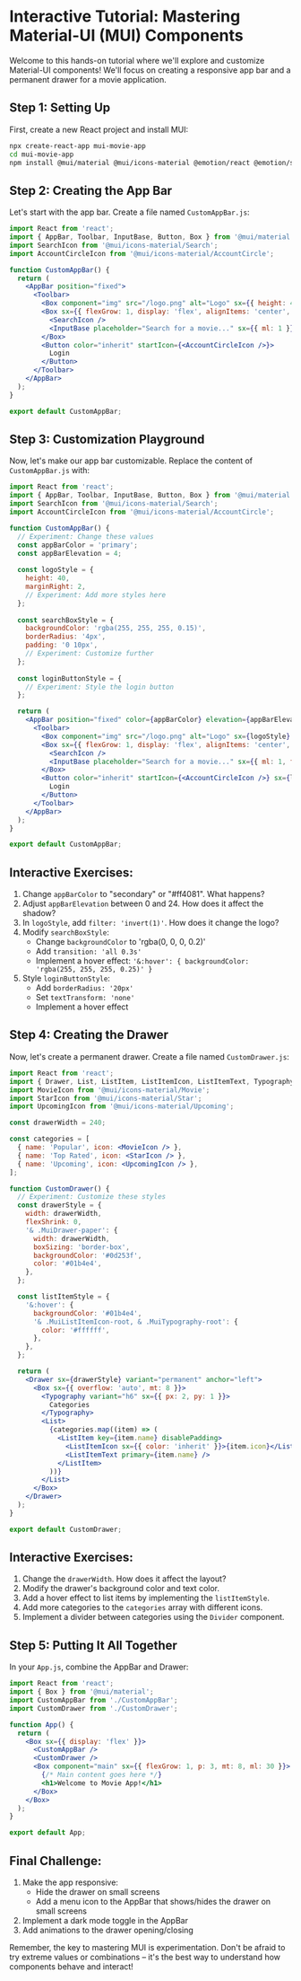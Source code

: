 # Interactive Tutorial: Mastering Material-UI (MUI) Components

Welcome to this hands-on tutorial where we'll explore and customize Material-UI components! We'll focus on creating a responsive app bar and a permanent drawer for a movie application.

## Step 1: Setting Up

First, create a new React project and install MUI:

```bash
npx create-react-app mui-movie-app
cd mui-movie-app
npm install @mui/material @mui/icons-material @emotion/react @emotion/styled
```

## Step 2: Creating the App Bar

Let's start with the app bar. Create a file named `CustomAppBar.js`:

```jsx
import React from 'react';
import { AppBar, Toolbar, InputBase, Button, Box } from '@mui/material';
import SearchIcon from '@mui/icons-material/Search';
import AccountCircleIcon from '@mui/icons-material/AccountCircle';

function CustomAppBar() {
  return (
    <AppBar position="fixed">
      <Toolbar>
        <Box component="img" src="/logo.png" alt="Logo" sx={{ height: 40 }} />
        <Box sx={{ flexGrow: 1, display: 'flex', alignItems: 'center', ml: 2 }}>
          <SearchIcon />
          <InputBase placeholder="Search for a movie..." sx={{ ml: 1 }} />
        </Box>
        <Button color="inherit" startIcon={<AccountCircleIcon />}>
          Login
        </Button>
      </Toolbar>
    </AppBar>
  );
}

export default CustomAppBar;
```

## Step 3: Customization Playground

Now, let's make our app bar customizable. Replace the content of `CustomAppBar.js` with:

```jsx
import React from 'react';
import { AppBar, Toolbar, InputBase, Button, Box } from '@mui/material';
import SearchIcon from '@mui/icons-material/Search';
import AccountCircleIcon from '@mui/icons-material/AccountCircle';

function CustomAppBar() {
  // Experiment: Change these values
  const appBarColor = 'primary';
  const appBarElevation = 4;
  
  const logoStyle = {
    height: 40,
    marginRight: 2,
    // Experiment: Add more styles here
  };
  
  const searchBoxStyle = {
    backgroundColor: 'rgba(255, 255, 255, 0.15)',
    borderRadius: '4px',
    padding: '0 10px',
    // Experiment: Customize further
  };
  
  const loginButtonStyle = {
    // Experiment: Style the login button
  };

  return (
    <AppBar position="fixed" color={appBarColor} elevation={appBarElevation}>
      <Toolbar>
        <Box component="img" src="/logo.png" alt="Logo" sx={logoStyle} />
        <Box sx={{ flexGrow: 1, display: 'flex', alignItems: 'center', ...searchBoxStyle }}>
          <SearchIcon />
          <InputBase placeholder="Search for a movie..." sx={{ ml: 1, flexGrow: 1 }} />
        </Box>
        <Button color="inherit" startIcon={<AccountCircleIcon />} sx={loginButtonStyle}>
          Login
        </Button>
      </Toolbar>
    </AppBar>
  );
}

export default CustomAppBar;
```

## Interactive Exercises:

1. Change `appBarColor` to "secondary" or "#ff4081". What happens?
2. Adjust `appBarElevation` between 0 and 24. How does it affect the shadow?
3. In `logoStyle`, add `filter: 'invert(1)'`. How does it change the logo?
4. Modify `searchBoxStyle`:
   - Change `backgroundColor` to 'rgba(0, 0, 0, 0.2)'
   - Add `transition: 'all 0.3s'`
   - Implement a hover effect: `'&:hover': { backgroundColor: 'rgba(255, 255, 255, 0.25)' }`
5. Style `loginButtonStyle`:
   - Add `borderRadius: '20px'`
   - Set `textTransform: 'none'`
   - Implement a hover effect

## Step 4: Creating the Drawer

Now, let's create a permanent drawer. Create a file named `CustomDrawer.js`:

```jsx
import React from 'react';
import { Drawer, List, ListItem, ListItemIcon, ListItemText, Typography, Divider, Box } from '@mui/material';
import MovieIcon from '@mui/icons-material/Movie';
import StarIcon from '@mui/icons-material/Star';
import UpcomingIcon from '@mui/icons-material/Upcoming';

const drawerWidth = 240;

const categories = [
  { name: 'Popular', icon: <MovieIcon /> },
  { name: 'Top Rated', icon: <StarIcon /> },
  { name: 'Upcoming', icon: <UpcomingIcon /> },
];

function CustomDrawer() {
  // Experiment: Customize these styles
  const drawerStyle = {
    width: drawerWidth,
    flexShrink: 0,
    '& .MuiDrawer-paper': {
      width: drawerWidth,
      boxSizing: 'border-box',
      backgroundColor: '#0d253f',
      color: '#01b4e4',
    },
  };

  const listItemStyle = {
    '&:hover': {
      backgroundColor: '#01b4e4',
      '& .MuiListItemIcon-root, & .MuiTypography-root': {
        color: '#ffffff',
      },
    },
  };

  return (
    <Drawer sx={drawerStyle} variant="permanent" anchor="left">
      <Box sx={{ overflow: 'auto', mt: 8 }}>
        <Typography variant="h6" sx={{ px: 2, py: 1 }}>
          Categories
        </Typography>
        <List>
          {categories.map((item) => (
            <ListItem key={item.name} disablePadding>
              <ListItemIcon sx={{ color: 'inherit' }}>{item.icon}</ListItemIcon>
              <ListItemText primary={item.name} />
            </ListItem>
          ))}
        </List>
      </Box>
    </Drawer>
  );
}

export default CustomDrawer;
```

## Interactive Exercises:

1. Change the `drawerWidth`. How does it affect the layout?
2. Modify the drawer's background color and text color.
3. Add a hover effect to list items by implementing the `listItemStyle`.
4. Add more categories to the `categories` array with different icons.
5. Implement a divider between categories using the `Divider` component.

## Step 5: Putting It All Together

In your `App.js`, combine the AppBar and Drawer:

```jsx
import React from 'react';
import { Box } from '@mui/material';
import CustomAppBar from './CustomAppBar';
import CustomDrawer from './CustomDrawer';

function App() {
  return (
    <Box sx={{ display: 'flex' }}>
      <CustomAppBar />
      <CustomDrawer />
      <Box component="main" sx={{ flexGrow: 1, p: 3, mt: 8, ml: 30 }}>
        {/* Main content goes here */}
        <h1>Welcome to Movie App!</h1>
      </Box>
    </Box>
  );
}

export default App;
```

## Final Challenge:

1. Make the app responsive:
   - Hide the drawer on small screens
   - Add a menu icon to the AppBar that shows/hides the drawer on small screens
2. Implement a dark mode toggle in the AppBar
3. Add animations to the drawer opening/closing

Remember, the key to mastering MUI is experimentation. Don't be afraid to try extreme values or combinations – it's the best way to understand how components behave and interact!
